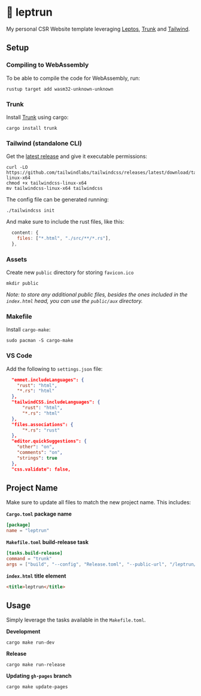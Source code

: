 # 🦀 leptrun

My personal CSR Website template leveraging [Leptos](https://github.com/leptos-rs/leptos), [Trunk](https://github.com/trunk-rs/trunk) and [Tailwind](https://github.com/tailwindlabs/tailwindcss).

## Setup

### Compiling to WebAssembly

To be able to compile the code for WebAssembly, run:

```no_rust
rustup target add wasm32-unknown-unknown
```

### Trunk

Install [Trunk](https://github.com/trunk-rs/trunk) using cargo:

```no_rust
cargo install trunk
```

### Tailwind (standalone CLI)

Get the [latest release](https://github.com/tailwindlabs/tailwindcss/releases/latest) and give it executable permissions:

```no_rust
curl -LO https://github.com/tailwindlabs/tailwindcss/releases/latest/download/tailwindcss-linux-x64
chmod +x tailwindcss-linux-x64
mv tailwindcss-linux-x64 tailwindcss
```

The config file can be generated running:

```no_rust
./tailwindcss init
```

And make sure to include the rust files, like this:

```js
  content: { 
    files: ["*.html", "./src/**/*.rs"],
  },
```

### Assets

Create new `public` directory for storing `favicon.ico`

```no_rust
mkdir public
```

*Note: to store any additional public files, besides the ones
included in the `index.html` head,
you can use the `public/aux` directory.*

### Makefile

Install `cargo-make`:

```no_rust
sudo pacman -S cargo-make
```

### VS Code

Add the following to `settings.json` file:

```json
  "emmet.includeLanguages": {
    "rust": "html",
    "*.rs": "html"
  },
  "tailwindCSS.includeLanguages": {
      "rust": "html",
      "*.rs": "html"
  },
  "files.associations": {
      "*.rs": "rust"
  },
  "editor.quickSuggestions": {
    "other": "on",
    "comments": "on",
    "strings": true
  },
  "css.validate": false,
```

## Project Name

Make sure to update all files to match the new project name. This includes:

**`Cargo.toml` package name**

```toml
[package]
name = "leptrun"
```

**`Makefile.toml` build-release task**

```toml
[tasks.build-release]
command = "trunk"
args = ["build", "--config", "Release.toml", "--public-url", "/leptrun/"]
```

**`index.html` title element**

```html
<title>leptrun</title>
```

## Usage

Simply leverage the tasks available in the `Makefile.toml`.

**Development**

```no_rust
cargo make run-dev
```

**Release**

```no_rust
cargo make run-release
```

**Updating `gh-pages` branch**

```
cargo make update-pages
```
